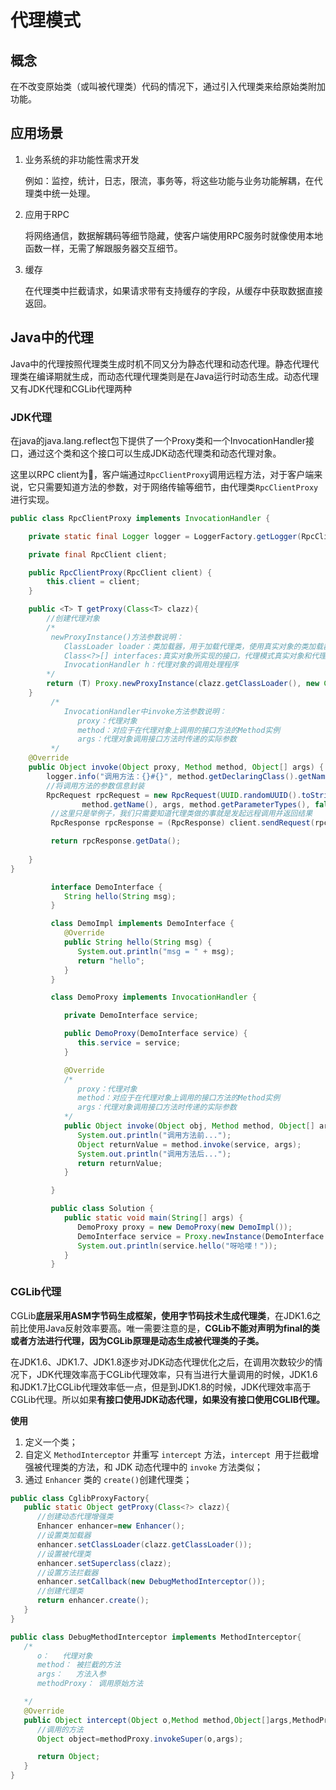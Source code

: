 # 代理模式
## 概念
在不改变原始类（或叫被代理类）代码的情况下，通过引入代理类来给原始类附加功能。

## 应用场景
1. 业务系统的非功能性需求开发
   
   例如：监控，统计，日志，限流，事务等，将这些功能与业务功能解耦，在代理类中统一处理。

2. 应用于RPC
   
   将网络通信，数据解耦码等细节隐藏，使客户端使用RPC服务时就像使用本地函数一样，无需了解跟服务器交互细节。

3. 缓存
   
   在代理类中拦截请求，如果请求带有支持缓存的字段，从缓存中获取数据直接返回。

## Java中的代理
Java中的代理按照代理类生成时机不同又分为静态代理和动态代理。静态代理代理类在编译期就生成，而动态代理代理类则是在Java运行时动态生成。动态代理又有JDK代理和CGLib代理两种

### JDK代理


在java的java.lang.reflect包下提供了一个Proxy类和一个InvocationHandler接口，通过这个类和这个接口可以生成JDK动态代理类和动态代理对象。

这里以RPC client为🌰，客户端通过`RpcClientProxy`调用远程方法，对于客户端来说，它只需要知道方法的参数，对于网络传输等细节，由代理类`RpcClientProxy`进行实现。


```java
public class RpcClientProxy implements InvocationHandler {

    private static final Logger logger = LoggerFactory.getLogger(RpcClientProxy.class);

    private final RpcClient client;

    public RpcClientProxy(RpcClient client) {
        this.client = client;
    }

    public <T> T getProxy(Class<T> clazz){
        //创建代理对象
        /*
         newProxyInstance()方法参数说明：
            ClassLoader loader：类加载器，用于加载代理类，使用真实对象的类加载器即可
            Class<?>[] interfaces:真实对象所实现的接口，代理模式真实对象和代理对象实现相同的接口
            InvocationHandler h：代理对象的调用处理程序
        */
        return (T) Proxy.newProxyInstance(clazz.getClassLoader(), new Class<?>[]{clazz}, this);
    }
         /*
            InvocationHandler中invoke方法参数说明：
               proxy：代理对象
               method：对应于在代理对象上调用的接口方法的Method实例
               args：代理对象调用接口方法时传递的实际参数
         */
    @Override
    public Object invoke(Object proxy, Method method, Object[] args) {
        logger.info("调用方法：{}#{}", method.getDeclaringClass().getName(), method.getName());
        //将调用方法的参数信息封装
        RpcRequest rpcRequest = new RpcRequest(UUID.randomUUID().toString(), method.getDeclaringClass().getName(),
                method.getName(), args, method.getParameterTypes(), false);
         //这里只是举例子，我们只需要知道代理类做的事就是发起远程调用并返回结果
         RpcResponse rpcResponse = (RpcResponse) client.sendRequest(rpcRequest);

         return rpcResponse.getData();
        
    }
}
```

```java
         interface DemoInterface {
            String hello(String msg);
         }

         class DemoImpl implements DemoInterface {
            @Override
            public String hello(String msg) {
               System.out.println("msg = " + msg);
               return "hello";
            }
         }

         class DemoProxy implements InvocationHandler {

            private DemoInterface service;

            public DemoProxy(DemoInterface service) {
               this.service = service;
            }

            @Override
            /*
               proxy：代理对象
               method：对应于在代理对象上调用的接口方法的Method实例
               args：代理对象调用接口方法时传递的实际参数
            */
            public Object invoke(Object obj, Method method, Object[] args) throws Throwable {
               System.out.println("调用方法前...");
               Object returnValue = method.invoke(service, args);
               System.out.println("调用方法后...");
               return returnValue;
            }

         }

         public class Solution {
            public static void main(String[] args) {
               DemoProxy proxy = new DemoProxy(new DemoImpl());
               DemoInterface service = Proxy.newInstance(DemoInterface.class.getClassLoader(),new Class<?>[]{DemoInterface.class},proxy);
               System.out.println(service.hello("呀哈喽！"));
            }
         }
```
### CGLib代理

CGLib**底层采用ASM字节码生成框架，使用字节码技术生成代理类**，在JDK1.6之前比使用Java反射效率要高。唯一需要注意的是，**CGLib不能对声明为final的类或者方法进行代理，因为CGLib原理是动态生成被代理类的子类。**

在JDK1.6、JDK1.7、JDK1.8逐步对JDK动态代理优化之后，在调用次数较少的情况下，JDK代理效率高于CGLib代理效率，只有当进行大量调用的时候，JDK1.6和JDK1.7比CGLib代理效率低一点，但是到JDK1.8的时候，JDK代理效率高于CGLib代理。所以如果**有接口使用JDK动态代理，如果没有接口使用CGLIB代理。**

**使用**

1. 定义一个类；
2. 自定义 `MethodInterceptor` 并重写 `intercept` 方法，`intercept `用于拦截增强被代理类的方法，和 JDK 动态代理中的 `invoke` 方法类似；
3. 通过 `Enhancer` 类的 `create()`创建代理类；

```java
public class CglibProxyFactory{
   public static Object getProxy(Class<?> clazz){
      //创建动态代理增强类
      Enhancer enhancer=new Enhancer();
      //设置类加载器
      enhancer.setClassLoader(clazz.getClassLoader());
      //设置被代理类
      enhancer.setSuperclass(clazz);
      //设置方法拦截器
      enhancer.setCallback(new DebugMethodInterceptor());
      //创建代理类
      return enhancer.create();
   }
}
```

```java
public class DebugMethodInterceptor implements MethodInterceptor{
   /*
      o：   代理对象
      method： 被拦截的方法
      args：   方法入参
      methodProxy： 调用原始方法

   */
   @Override
   public Object intercept(Object o,Method method,Object[]args,MethodProxy methodProxy){
      //调用的方法
      Object object=methodProxy.invokeSuper(o,args);

      return Object;
   }
}
```